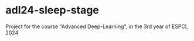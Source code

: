 # adl24-sleep-stage
Project for the course "Advanced Deep-Learning", in the 3rd year of ESPCI, 2024

